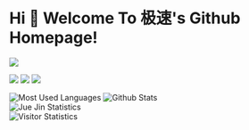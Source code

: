 # Hi 🎉 Welcome To 极速's Github Homepage!

<img src="https://readme-typing-svg.herokuapp.com/?lines=Hello,%20Visitor!;Welcome%20To%20My%20Github%20Homepage!&font=Roboto" />  

<p>
<img src="https://img.shields.io/static/v1?label=Program&message=Android&color=blue"/>  
<a href="https://juejin.cn/user/3720403075742942"><img src="https://img.shields.io/static/v1?label=Blog&message=JueJin&color=red"/></a>  
<img src="https://visitor-badge.glitch.me/badge?page_id=https://github.com/smart24&right_color=red" />  
</p>

![Most Used Languages](https://github-readme-stats.vercel.app/api/top-langs/?username=smart24&theme=light)
![Github Stats](https://github-readme-stats.vercel.app/api?username=smart24&show_icons=true&theme=light&count_private=true)  
![Jue Jin Statistics](https://stats.justsong.cn/api/juejin?id=3720403075742942&theme=light)  
![Visitor Statistics](https://activity-graph.herokuapp.com/graph?username=smart24&theme=github)  

<!--
**smart24/smart24** is a ✨ _special_ ✨ repository because its `README.md` (this file) appears on your GitHub profile.

Here are some ideas to get you started:

- 🔭 I’m currently working on ...
- 🌱 I’m currently learning ...
- 👯 I’m looking to collaborate on ...
- 🤔 I’m looking for help with ...
- 💬 Ask me about ...
- 📫 How to reach me: ...
- 😄 Pronouns: ...
- ⚡ Fun fact: ...
-->
